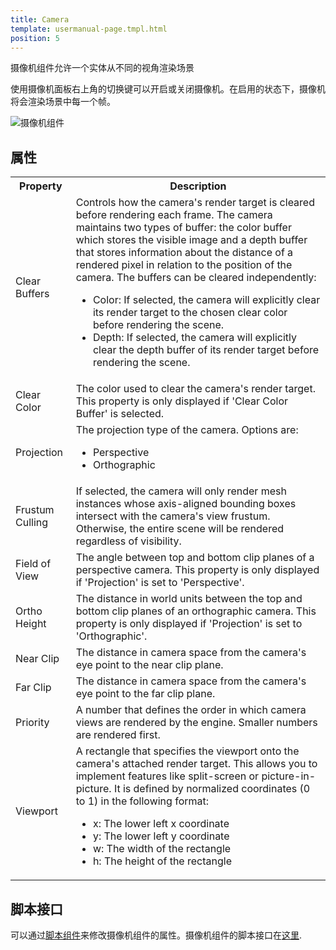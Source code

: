 ```yaml
---
title: Camera
template: usermanual-page.tmpl.html
position: 5
---
```


摄像机组件允许一个实体从不同的视角渲染场景

使用摄像机面板右上角的切换键可以开启或关闭摄像机。在启用的状态下，摄像机将会渲染场景中每一个帧。

![摄像机组件][1]

## 属性

<table class="table table-striped">
    <col class="property-name"></col>
    <col class="property-description"></col>
    <tr><th>Property</th><th>Description</th></tr>
    <tr><td>Clear Buffers</td><td>Controls how the camera's render target is cleared before rendering each frame. The camera maintains two types of buffer: the color buffer which stores the visible image and a depth buffer that stores information about the distance of a rendered pixel in relation to the position of the camera. The buffers can be cleared independently:
        <ul>
            <li>Color: If selected, the camera will explicitly clear its render target to the chosen clear color before rendering the scene.</li>
            <li>Depth: If selected, the camera will explicitly clear the depth buffer of its render target before rendering the scene.</li>
        </ul>
    </td></tr>
    <tr><td>Clear Color</td><td>The color used to clear the camera's render target.  This property is only displayed if 'Clear Color Buffer' is selected.</td></tr>
    <tr><td>Projection</td><td>The projection type of the camera. Options are:
        <ul>
            <li>Perspective</li>
            <li>Orthographic</li>
        </ul>
    </td></tr>
    <tr><td>Frustum Culling</td><td>If selected, the camera will only render mesh instances whose axis-aligned bounding boxes intersect with the camera's view frustum. Otherwise, the entire scene will be rendered regardless of visibility.</td></tr>
    <tr><td>Field of View</td><td>The angle between top and bottom clip planes of a perspective camera. This property is only displayed if 'Projection' is set to 'Perspective'.</td></tr>
    <tr><td>Ortho Height</td><td>The distance in world units between the top and bottom clip planes of an orthographic camera. This property is only displayed if 'Projection' is set to 'Orthographic'.</td></tr>
    <tr><td>Near Clip</td><td>The distance in camera space from the camera's eye point to the near clip plane.</td></tr>
    <tr><td>Far Clip</td><td>The distance in camera space from the camera's eye point to the far clip plane.</td></tr>
    <tr><td>Priority</td><td>A number that defines the order in which camera views are rendered by the engine. Smaller numbers are rendered first.</td></tr>
    <tr><td>Viewport</td><td>A rectangle that specifies the viewport onto the camera's attached render target. This allows you to implement features like split-screen or picture-in-picture. It is defined by normalized coordinates (0 to 1) in the following format:
        <ul>
            <li>x: The lower left x coordinate</li>
            <li>y: The lower left y coordinate</li>
            <li>w: The width of the rectangle</li>
            <li>h: The height of the rectangle</li>
        </ul>
    </td></tr>
</table>

## 脚本接口

可以通过[脚本组件][2]来修改摄像机组件的属性。摄像机组件的脚本接口在[这里][3].

[1]: /images/user-manual/scenes/components/component-camera.png
[2]: /user-manual/packs/components/script
[3]: /en/api/pc.CameraComponent.html

